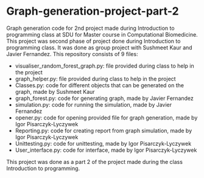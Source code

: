 # Graph-generation-project-part-2
Graph generation code for 2nd project made during Introduction to programming class at SDU for Master course in Computational Biomedicine.
This project was second phase of project done during Introduction to programming class. It was done as group project with Sushmeet Kaur and Javier Fernandez. 
This repository consists of 9 files: 
- visualiser_random_forest_graph.py: file provided during class to help in the project
- graph_helper.py: file provided during class to help in the project
- Classes.py: code for different objects that can be generated on the graph, made by Sushmeet Kaur
- graph_forest.py: code for generating graph, made by Javier Fernandez
- simulation.py: code for running the simulation, made by Javier Fernandez
- opener.py: code for opening provided file for graph generation, made by Igor Pisarczyk-Lyczywek
- Reporting.py: code for creating report from  graph simulation, made by Igor Pisarczyk-Lyczywek
- Unittesting.py: code for unittesting, made by Igor Pisarczyk-Lyczywek
- User_interface.py: code for interface, made by Igor Pisarczyk-Lyczywek

This project was done as a part 2 of the project made during the class Introduction to programming. 
